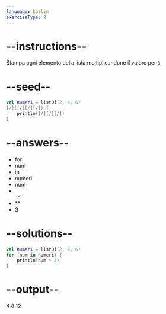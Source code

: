 ```yaml
---
language: kotlin
exerciseType: 2
---
```


# --instructions--

Stampa ogni elemento della lista moltiplicandone il valore per `3`

# --seed--

```kotlin
val numeri = listOf(2, 4, 6)
[/]([/][/][/]) {
    println([/][/][/])
}
```

# --answers--

- for 
- num
-  in 
- numeri
- num
-  * 
-  ** 
- 3

# --solutions--

```kotlin
val numeri = listOf(2, 4, 6)
for (num in numeri) {
    println(num * 3)
}
```

# --output--

4
8
12
